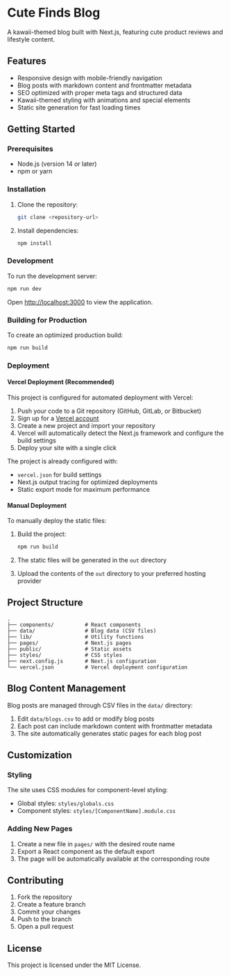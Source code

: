 # Cute Finds Blog

A kawaii-themed blog built with Next.js, featuring cute product reviews and lifestyle content.

## Features

- Responsive design with mobile-friendly navigation
- Blog posts with markdown content and frontmatter metadata
- SEO optimized with proper meta tags and structured data
- Kawaii-themed styling with animations and special elements
- Static site generation for fast loading times

## Getting Started

### Prerequisites

- Node.js (version 14 or later)
- npm or yarn

### Installation

1. Clone the repository:
   ```bash
   git clone <repository-url>
   ```

2. Install dependencies:
   ```bash
   npm install
   ```

### Development

To run the development server:

```bash
npm run dev
```

Open [http://localhost:3000](http://localhost:3000) to view the application.

### Building for Production

To create an optimized production build:

```bash
npm run build
```

### Deployment

#### Vercel Deployment (Recommended)

This project is configured for automated deployment with Vercel:

1. Push your code to a Git repository (GitHub, GitLab, or Bitbucket)
2. Sign up for a [Vercel account](https://vercel.com/signup)
3. Create a new project and import your repository
4. Vercel will automatically detect the Next.js framework and configure the build settings
5. Deploy your site with a single click

The project is already configured with:
- `vercel.json` for build settings
- Next.js output tracing for optimized deployments
- Static export mode for maximum performance

#### Manual Deployment

To manually deploy the static files:

1. Build the project:
   ```bash
   npm run build
   ```

2. The static files will be generated in the `out` directory
3. Upload the contents of the `out` directory to your preferred hosting provider

## Project Structure

```
.
├── components/          # React components
├── data/                # Blog data (CSV files)
├── lib/                 # Utility functions
├── pages/               # Next.js pages
├── public/              # Static assets
├── styles/              # CSS styles
├── next.config.js       # Next.js configuration
└── vercel.json          # Vercel deployment configuration
```

## Blog Content Management

Blog posts are managed through CSV files in the `data/` directory:

1. Edit `data/blogs.csv` to add or modify blog posts
2. Each post can include markdown content with frontmatter metadata
3. The site automatically generates static pages for each blog post

## Customization

### Styling

The site uses CSS modules for component-level styling:
- Global styles: `styles/globals.css`
- Component styles: `styles/[ComponentName].module.css`

### Adding New Pages

1. Create a new file in `pages/` with the desired route name
2. Export a React component as the default export
3. The page will be automatically available at the corresponding route

## Contributing

1. Fork the repository
2. Create a feature branch
3. Commit your changes
4. Push to the branch
5. Open a pull request

## License

This project is licensed under the MIT License.